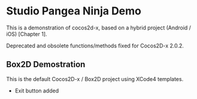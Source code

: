 Studio Pangea Ninja Demo
========================

This is a demonstration of cocos2d-x, based on a hybrid project (Android / iOS) [Chapter 1].

Deprecated and obsolete functions/methods fixed for Cocos2D-x 2.0.2.

Box2D Demostration
------------------

This is the default Cocos2D-x / Box2D project using XCode4 templates.

* Exit button added